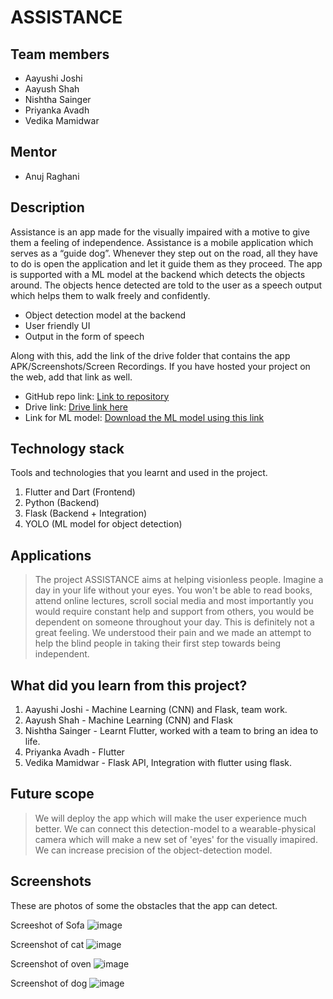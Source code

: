 # ASSISTANCE

## Team members
* Aayushi Joshi
* Aayush Shah
* Nishtha Sainger
* Priyanka Avadh
* Vedika Mamidwar

## Mentor
* Anuj Raghani

## Description

Assistance is an app made for the visually impaired with a motive to give them a feeling of independence. Assistance is a mobile application which serves as a “guide dog”. Whenever they step out on the road, all they have to do is open the application and let it guide them as they proceed. The app is supported with a ML model at the backend which detects the objects around. The objects hence detected are told to the user as a speech output which helps them to walk freely and confidently.

* Object detection model at the backend
* User friendly UI
* Output in the form of speech


Along with this, add the link of the drive folder that contains the app APK/Screenshots/Screen Recordings. If you have hosted your project on the web, add that link as well.

* GitHub repo link: [Link to repository](https://github.com/003ash/Assistance.git)
* Drive link: [Drive link here](https://drive.google.com/drive/folders/1bXCCSajTBEtCHBfvTbc10neAITBEcgiQ?usp=sharing)
* Link for ML model: [Download the ML model using this link](https://drive.google.com/file/d/107skJf_dChg7qNPD2D2LQYdjRiFxxbIG/view?usp=sharing)

## Technology stack

Tools and technologies that you learnt and used in the project.

1. Flutter and Dart (Frontend)
2. Python (Backend)
3. Flask (Backend + Integration)
4. YOLO (ML model for object detection)

## Applications
>The project ASSISTANCE aims at helping visionless people. Imagine a day in your life without your eyes. You won't be able to read books, attend online lectures, scroll social media and most importantly you would require constant help and support from others, you would be dependent on someone throughout your day. This is definitely not a great feeling.
 We understood their pain and we made an attempt to help the blind people in taking their first step towards being independent.

## What did you learn from this project?

1. Aayushi Joshi - Machine Learning (CNN) and Flask, team work.
2. Aayush Shah - Machine Learning (CNN) and Flask
3. Nishtha Sainger - Learnt Flutter, worked with a team to bring an idea to life.
4. Priyanka Avadh - Flutter
5. Vedika Mamidwar - Flask API, Integration with flutter using flask.

## Future scope
>We will deploy the app which will make the user experience much better.
>We can connect this detection-model to a wearable-physical camera which will make a new set of 'eyes' for the visually imapired.
>We can increase precision of the object-detection model.

## Screenshots
These are photos of some the obstacles that the app can detect. 

Screeshot of Sofa
![image](https://drive.google.com/uc?export=view&id=1htCeFaRcWhe1myNG5VzgHKvYmswVjsLI)

Screenshot of cat
![image](https://drive.google.com/uc?export=view&id=1Ca2lwdcj10petiduUtNiWfo8NZtCtmP3)

Screenshot of oven
![image](https://drive.google.com/uc?export=view&id=1fvwvLH652hczeEWgP3EO8zItMrm13oWW)

Screenshot of dog
![image](https://drive.google.com/uc?export=view&id=1fgO6u18Gzc-jcChBuPUxlbI5MfcjHUbK)

